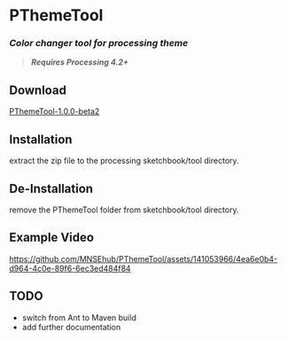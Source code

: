 # PThemeTool
### _Color changer tool for processing theme_

> **_Requires Processing 4.2+_**

## Download
[PThemeTool-1.0.0-beta2](https://github.com/MNSEhub/PThemeTool/blob/main/distribution/PThemeTool-1.0.0-beta2/download/PThemeTool-1.0.0-beta2.zip)

## Installation
extract the zip file to the processing sketchbook/tool directory.

## De-Installation
remove the PThemeTool folder from sketchbook/tool directory.

## Example Video
https://github.com/MNSEhub/PThemeTool/assets/141053966/4ea6e0b4-d964-4c0e-89f6-6ec3ed484f84

## TODO
* switch from Ant to Maven build
* add further documentation
